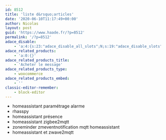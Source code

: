 ```yaml
---
id: 8512
title: 'liste d&rsquo;articles'
date: '2020-06-10T11:17:49+00:00'
author: Nicolas
layout: post
guid: 'https://www.haade.fr/?p=8512'
permalink: '/?p=8512'
adace_disable:
    - 'a:4:{s:23:"adace_disable_all_slots";N;s:19:"adace_disable_slots";a:32:{s:20:"adace-before-content";N;s:21:"adace-after-paragraph";N;s:23:"adace-after-paragraph-2";N;s:23:"adace-after-paragraph-3";N;s:17:"adace-after-image";N;s:16:"adace-after-more";N;s:20:"adace-middle-content";N;s:27:"adace-before-last-paragraph";N;s:19:"adace-after-content";N;s:13:"adace-slideup";N;s:22:"adace-after-snax-items";N;s:28:"adace-after-x-bbpress-topics";N;s:29:"adace-after-x-bbpress-replies";N;s:18:"adace-mace-gallery";N;s:25:"adace-mace-inside-gallery";N;s:31:"bimber_before_header_theme_area";N;s:20:"bimber_inside_header";N;s:32:"bimber_before_content_theme_area";N;s:29:"bimber_after_featured_content";N;s:29:"bimber_before_related_entries";N;s:23:"bimber_before_more_from";N;s:22:"bimber_before_comments";N;s:23:"bimber_before_dont_miss";N;s:18:"bimber_inside_grid";N;s:20:"bimber_inside_grid_s";N;s:18:"bimber_inside_list";N;s:21:"bimber_inside_classic";N;s:20:"bimber_inside_stream";N;s:20:"bimber_inside_zigzag";N;s:18:"bimber_left_stream";N;s:19:"bimber_right_stream";N;s:16:"bimber_link_exit";N;}s:21:"adace_disable_widgets";N;s:24:"adace_disable_shortcodes";N;}'
adace_related_products:
    - 'a:0:{}'
adace_related_products_title:
    - 'Acheter le message'
adace_related_products_type:
    - woocommerce
adace_related_products_embed:
    - ''
classic-editor-remember:
    - block-editor
---
```


- homeassistant paramétrage alarme
- rhasspy
- homeassistant présence
- homeassistant zigbee2mqtt
- zoneminder zmeventnotification mqtt homeassistant
- homeassistant et zwave2mqtt